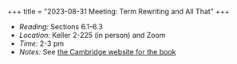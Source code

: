 +++
title = "2023-08-31 Meeting: Term Rewriting and All That"
+++

- _Reading:_ Sections 6.1-6.3
- _Location:_ Keller 2-225 (in person) and Zoom
- _Time:_ 2-3 pm
- _Notes:_ See [the Cambridge website for the book](https://www.cambridge.org/core/books/term-rewriting-and-all-that/71768055278D0DEF4FFC74722DE0D707)
<!--more-->
